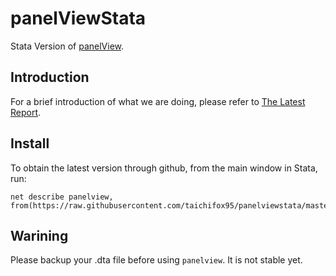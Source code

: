 # panelViewStata
Stata Version of [panelView][1].

## Introduction
For a brief introduction of what we are doing, please refer to [The Latest Report][2].

[1]: https://github.com/xuyiqing/panelView
[2]: /03report/7.14report.md

## Install

To obtain the latest version through github, from the main window in Stata, run:
```
net describe panelview, from(https://raw.githubusercontent.com/taichifox95/panelviewstata/master)
```

## Warining
Please backup your .dta file before using `panelview`. It is not stable yet.
